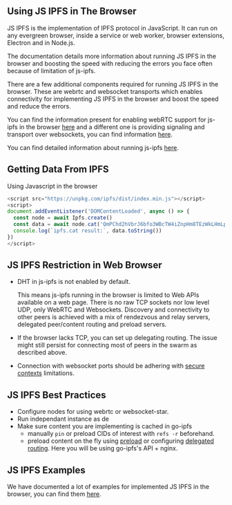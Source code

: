 Using JS IPFS in The Browser
----------------------------

JS IPFS is the implementation of IPFS protocol in JavaScript. It can run on any
evergreen browser, inside a service or web worker, browser extensions, Electron and in Node.js.

The documentation details more information about running JS IPFS in the browser and
boosting the speed with reducing the errors you face often because of limitation of
js-ipfs.

There are a few additional components required for running JS IPFS in the browser. These
are webrtc and websocket transports which enables connectivity for implementing JS IPFS
in the browser and boost the speed and reduce the errors.

You can find the information present for enabling webRTC support for js-ipfs in
the browser [here](https://github.com/ipfs/js-ipfs#how-to-enable-webrtc-support-for-js-ipfs-in-the-browser) and a different one is
providing signaling and transport over websockets, you can find information [here](https://github.com/ipfs/js-ipfs#is-there-a-more-stable-alternative-to-webrtc-star-that-offers-a-similar-functionality).

You can find detailed information about running js-ipfs [here](https://github.com/ipfs/js-ipfs#table-of-contents).

Getting Data From IPFS
-----------------------

Using Javascript in the browser

```js
<script src="https://unpkg.com/ipfs/dist/index.min.js"></script>
<script>
document.addEventListener('DOMContentLoaded', async () => {
  const node = await Ipfs.create()
  const data = await node.cat('QmPChd2hVbrJ6bfo3WBcTW4iZnpHm8TEzWkLHmLpXhF68A')
  console.log(`ipfs.cat result:`, data.toString())
})
</script>
```

JS IPFS Restriction in Web Browser
------------------------------------------

- DHT in js-ipfs is not enabled by default.

  This means js-ipfs running in the browser is limited to Web APIs available on a web page.
  There is no raw TCP sockets nor low level UDP, only WebRTC and Websockets.
  Discovery and connectivity to other peers is achieved with a mix of rendezvous and
  relay servers, delegated peer/content routing and preload servers.

- If the browser lacks TCP, you can set up delegating routing. The issue might still
  persist for connecting most of peers in the swarm as described above.

- Connection with websocket ports should be adhering with [secure contexts](https://developer.mozilla.org/en-US/docs/Web/Security/Secure_Contexts) limitations.

JS IPFS Best Practices
----------------------

- Configure nodes for using webrtc or websocket-star.
- Run independant instance as de
- Make sure content you are implementing is cached in go-ipfs
  - manually `pin` or preload CIDs of interest with `refs -r` beforehand.
  - preload content on the fly using [preload](https://github.com/ipfs/js-ipfs#optionspreload) or
    configuring [delegated routing](https://github.com/ipfs/js-ipfs#configuring-delegate-routers).
    Here you will be using go-ipfs's API + nginx.

JS IPFS Examples
----------------

We have documented a lot of examples for implemented JS IPFS in the browser, you
can find them [here](https://github.com/ipfs/js-ipfs-http-client/tree/master/examples).
